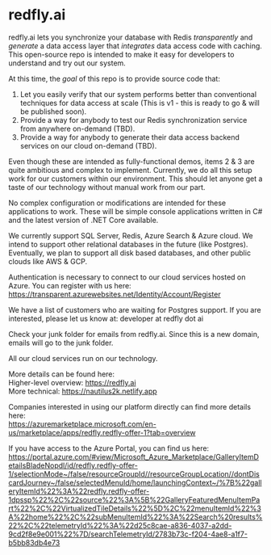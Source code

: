 # redfly.ai
redfly.ai lets you synchronize your database with Redis <i>transparently</i> and <i>generate</i> a data access layer that <i>integrates</i> data access code with caching. This open-source repo is intended to make it easy for developers to understand and try out our system.

At this time, the _goal_ of this repo is to provide source code that:

1. Let you easily verify that our system performs better than conventional techniques for data access at scale (This is v1 - this is ready to go & will be published soon).
2. Provide a way for anybody to test our Redis synchronization service from anywhere on-demand (TBD).
3. Provide a way for anybody to generate their data access backend services on our cloud on-demand (TBD).

Even though these are intended as fully-functional demos, items 2 & 3 are quite ambitious and complex to implement. Currently, we do all this setup work for our customers within our environment. This should let anyone get a taste of our technology without manual work from our part.

No complex configuration or modifications are intended for these applications to work. These will be simple console applications written in C# and the latest version of .NET Core available. 

We currently support SQL Server, Redis, Azure Search & Azure cloud. We intend to support other relational databases in the future (like Postgres). Eventually, we plan to support all disk based databases, and other public clouds like AWS & GCP. 

Authentication is necessary to connect to our cloud services hosted on Azure. You can register with us here:<br/>
https://transparent.azurewebsites.net/Identity/Account/Register

We have a list of customers who are waiting for Postgres support. If you are interested, please let us know at: developer at redfly dot ai

Check your junk folder for emails from redfly.ai. Since this is a new domain, emails will go to the junk folder.

All our cloud services run on our technology.  

More details can be found here:<br/>
Higher-level overview: https://redfly.ai <br/>
More technical: https://nautilus2k.netlify.app <br/>

Companies interested in using our platform directly can find more details here:<br/>
https://azuremarketplace.microsoft.com/en-us/marketplace/apps/redfly.redfly-offer-1?tab=overview

If you have access to the Azure Portal, you can find us here:<br/>
https://portal.azure.com/#view/Microsoft_Azure_Marketplace/GalleryItemDetailsBladeNopdl/id/redfly.redfly-offer-1/selectionMode~/false/resourceGroupId//resourceGroupLocation//dontDiscardJourney~/false/selectedMenuId/home/launchingContext~/%7B%22galleryItemId%22%3A%22redfly.redfly-offer-1dpssp%22%2C%22source%22%3A%5B%22GalleryFeaturedMenuItemPart%22%2C%22VirtualizedTileDetails%22%5D%2C%22menuItemId%22%3A%22home%22%2C%22subMenuItemId%22%3A%22Search%20results%22%2C%22telemetryId%22%3A%22d25c8cae-a836-4037-a2dd-9cd2f8e9e001%22%7D/searchTelemetryId/2783b73c-f204-4ae8-a1f7-b5bb83db4e73

